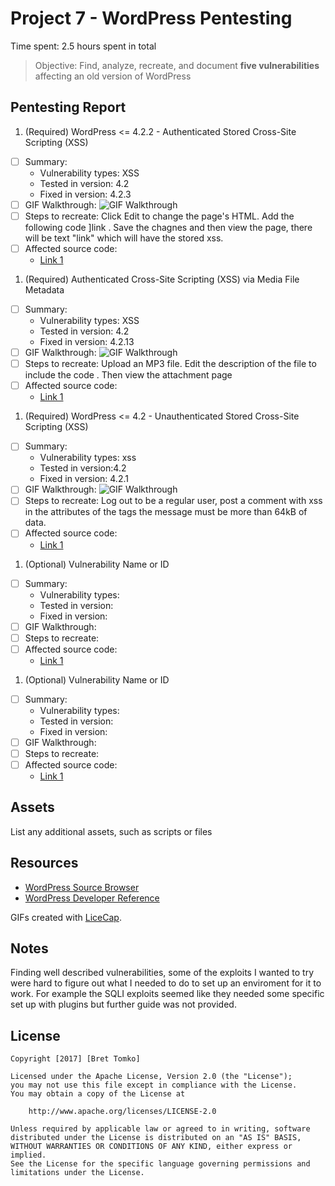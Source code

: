 # Project 7 - WordPress Pentesting

Time spent: 2.5 hours spent in total

> Objective: Find, analyze, recreate, and document **five vulnerabilities** affecting an old version of WordPress

## Pentesting Report

1. (Required)  WordPress <= 4.2.2 - Authenticated Stored Cross-Site Scripting (XSS)
  - [ ] Summary: 
    - Vulnerability types: XSS
    - Tested in version: 4.2
    - Fixed in version:  4.2.3
  - [ ] GIF Walkthrough: <img src='http://i.imgur.com/a/Ut3Zv' title='GIF Walkthrough' width='' alt='GIF Walkthrough' /> 
  - [ ] Steps to recreate: Click Edit to change the page's HTML. Add the following code <a href="[caption code=">]</a><a title=" onmouseover=alert('test')  ">link</a> . Save the chagnes and then view the page, there will be text "link" which will have the stored xss.
  - [ ] Affected source code:
    - [Link 1](https://wordpress.org/news/2015/07/wordpress-4-2-3/)
1. (Required) Authenticated Cross-Site Scripting (XSS) via Media File Metadata
  - [ ] Summary: 
    - Vulnerability types: XSS
    - Tested in version: 4.2
    - Fixed in version: 4.2.13
  - [ ] GIF Walkthrough: <img src='http://imgur.com/a/P9RIB' title='GIF Walkthrough' width='' alt='GIF Walkthrough' /> 
  - [ ] Steps to recreate: Upload an MP3 file. Edit the description of the file to include the code <script>prompt(1)</script> . Then view the attachment page
  - [ ] Affected source code:
    - [Link 1](https://github.com/WordPress/WordPress/commit/28f838ca3ee205b6f39cd2bf23eb4e5f52796bd7)
1. (Required) WordPress <= 4.2 - Unauthenticated Stored Cross-Site Scripting (XSS)
  - [ ] Summary: 
    - Vulnerability types: xss
    - Tested in version:4.2
    - Fixed in version: 4.2.1
  - [ ] GIF Walkthrough: <img src='http://imgur.com/a/qbPwO' title='GIF Walkthrough' width='' alt='GIF Walkthrough' />
  - [ ] Steps to recreate: Log out to be a regular user, post a comment with xss in the attributes of the <a> tags the message must be more than 64kB of data. <a title='x onmouseover=alert(unescape(/hello%20world/.source)) style=position:absolute;left:0;top:0;width:5000px;height:5000px  AAAAAAAAAAAA...[64 kb]..AAA'></a>
  - [ ] Affected source code:
    - [Link 1](https://wpvulndb.com/vulnerabilities/7945)
1. (Optional) Vulnerability Name or ID
  - [ ] Summary: 
    - Vulnerability types:
    - Tested in version:
    - Fixed in version: 
  - [ ] GIF Walkthrough: 
  - [ ] Steps to recreate: 
  - [ ] Affected source code:
    - [Link 1](https://core.trac.wordpress.org/browser/tags/version/src/source_file.php)
1. (Optional) Vulnerability Name or ID
  - [ ] Summary: 
    - Vulnerability types:
    - Tested in version:
    - Fixed in version: 
  - [ ] GIF Walkthrough: 
  - [ ] Steps to recreate: 
  - [ ] Affected source code:
    - [Link 1](https://core.trac.wordpress.org/browser/tags/version/src/source_file.php) 

## Assets

List any additional assets, such as scripts or files

## Resources

- [WordPress Source Browser](https://core.trac.wordpress.org/browser/)
- [WordPress Developer Reference](https://developer.wordpress.org/reference/)

GIFs created with [LiceCap](http://www.cockos.com/licecap/).

## Notes

Finding well described vulnerabilities, some of the exploits I wanted to try were hard to figure out what I needed to do to set up an
enviroment for it to work. For example the SQLI exploits seemed like they needed some specific set up with plugins but further guide was not provided.

## License

    Copyright [2017] [Bret Tomko]

    Licensed under the Apache License, Version 2.0 (the "License");
    you may not use this file except in compliance with the License.
    You may obtain a copy of the License at

        http://www.apache.org/licenses/LICENSE-2.0

    Unless required by applicable law or agreed to in writing, software
    distributed under the License is distributed on an "AS IS" BASIS,
    WITHOUT WARRANTIES OR CONDITIONS OF ANY KIND, either express or implied.
    See the License for the specific language governing permissions and
    limitations under the License.
